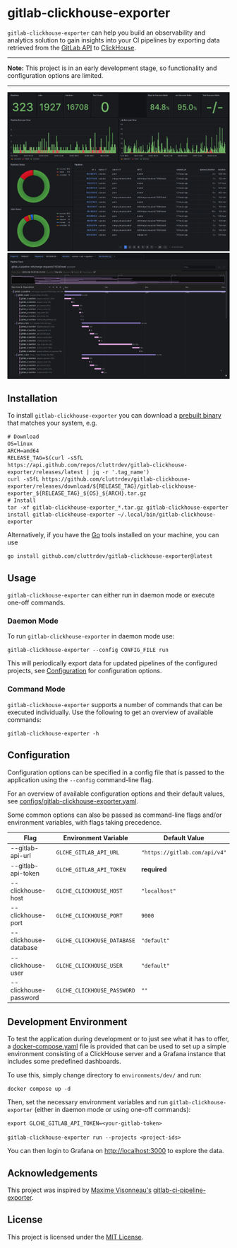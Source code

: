 # gitlab-clickhouse-exporter

`gitlab-clickhouse-exporter` can help you build an observability and analytics
solution to gain insights into your CI pipelines by exporting data retrieved
from the [GitLab API][gitlab-api] to [ClickHouse][clickhouse].

---

**Note:** This project is in an early development stage, so functionality and
configuration options are limited.

---

<p>
    <img src="./assets/project-overview.webp" />
    <img src="./assets/pipeline-trace.webp" />
</p>

## Installation

To install `gitlab-clickhouse-exporter` you can download a 
[prebuilt binary][prebuilt-binaries] that matches your system, e.g.

```shell
# Download
OS=linux
ARCH=amd64
RELEASE_TAG=$(curl -sSfL https://api.github.com/repos/cluttrdev/gitlab-clickhouse-exporter/releases/latest | jq -r '.tag_name')
curl -sSfL https://github.com/cluttrdev/gitlab-clickhouse-exporter/releases/download/${RELEASE_TAG}/gitlab-clickhouse-exporter_${RELEASE_TAG}_${OS}_${ARCH}.tar.gz
# Install
tar -xf gitlab-clickhouse-exporter_*.tar.gz gitlab-clickhouse-exporter
install gitlab-clickhouse-exporter ~/.local/bin/gitlab-clickhouse-exporter
```

Alternatively, if you have the [Go][go-install] tools installed on your
machine, you can use

```shell
go install github.com/cluttrdev/gitlab-clickhouse-exporter@latest
```

## Usage

`gitlab-clickhouse-exporter` can either run in daemon mode or execute one-off
commands.

### Daemon Mode

To run `gitlab-clickhouse-exporter` in daemon mode use:

```shell
gitlab-clickhouse-exporter --config CONFIG_FILE run
```

This will periodically export data for updated pipelines of the configured projects,
see [Configuration](#configuration) for configuration options.

### Command Mode

`gitlab-clickhouse-exporter` supports a number of commands that can be executed
individually. Use the following to get an overview of available commands:

```shell
gitlab-clickhouse-exporter -h
```

## Configuration

Configuration options can be specified in a config file that is passed to the
application using the `--config` command-line flag.

For an overview of available configuration options and their default values,
see [configs/gitlab-clickhouse-exporter.yaml](./configs/gitlab-clickhouse-exporter.yaml).

Some common options can also be passed as command-line flags and/or environment
variables, with flags taking precedence.

| Flag                  | Environment Variable        | Default Value                 |
| ---                   | ---                         | ---                           |
| --gitlab-api-url      | `GLCHE_GITLAB_API_URL`      | `"https://gitlab.com/api/v4"` |
| --gitlab-api-token    | `GLCHE_GITLAB_API_TOKEN`    | **required**                  |
| --clickhouse-host     | `GLCHE_CLICKHOUSE_HOST`     | `"localhost"`                 |
| --clickhouse-port     | `GLCHE_CLICKHOUSE_PORT`     | `9000`                        |
| --clickhouse-database | `GLCHE_CLICKHOUSE_DATABASE` | `"default"`                   |
| --clickhouse-user     | `GLCHE_CLICKHOUSE_USER`     | `"default"`                   |
| --clickhouse-password | `GLCHE_CLICKHOUSE_PASSWORD` | `""`                          |

## Development Environment

To test the application during development or to just see what it has to offer,
a [docker-compose.yaml](./environments/dev/docker-compose.yaml) file is provided
that can be used to set up a simple environment consisting of a ClickHouse server
and a Grafana instance that includes some predefined dashboards.

To use this, simply change directory to `environments/dev/` and run:

```shell
docker compose up -d
```

Then, set the necessary environment variables and run `gitlab-clickhouse-exporter`
(either in daemon mode or using one-off commands):
```shell
export GLCHE_GITLAB_API_TOKEN=<your-gitlab-token>

gitlab-clickhouse-exporter run --projects <project-ids>
```

You can then login to Grafana on <http://localhost:3000> to explore the data.

## Acknowledgements

This project was inspired by [Maxime Visonneau's][github-mvisonneau] 
[gitlab-ci-pipeline-exporter][github-gcpe].

## License

This project is licensed under the [MIT License](./LICENSE).

[gitlab-api]: https://docs.gitlab.com/ee/api/rest/
[clickhouse]: https://clickhouse.com/
[go-install]: https://go.dev/doc/install
[prebuilt-binaries]: https://github.com/cluttrdev/gitlab-clickhouse-exporter/releases/latest
[github-mvisonneau]: https://github.com/mvisonneau
[github-gcpe]: https://github.com/mvisonneau/gitlab-ci-pipelines-exporter
